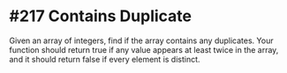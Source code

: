 # #217 Contains Duplicate

Given an array of integers, find if the array contains any duplicates. Your function should return true if any value appears at least twice in the array, and it should return false if every element is distinct.